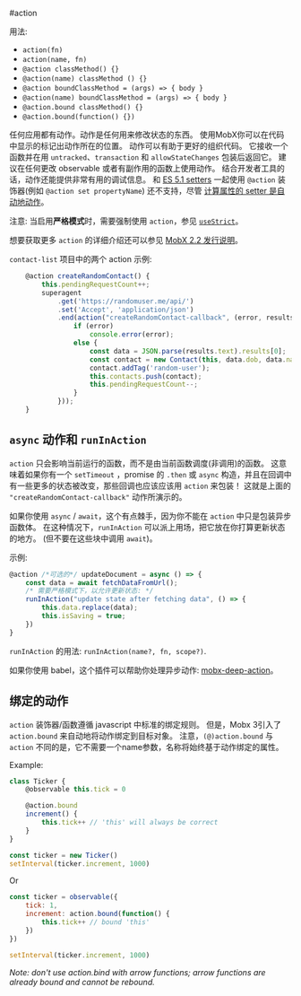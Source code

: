 #action

用法:
* `action(fn)`
* `action(name, fn)`
* `@action classMethod() {}`
* `@action(name) classMethod () {}`
* `@action boundClassMethod = (args) => { body }`
* `@action(name) boundClassMethod = (args) => { body }`
* `@action.bound classMethod() {}`
* `@action.bound(function() {})`

任何应用都有动作。动作是任何用来修改状态的东西。
使用MobX你可以在代码中显示的标记出动作所在的位置。
动作可以有助于更好的组织代码。
它接收一个函数并在用 `untracked`、`transaction` 和 `allowStateChanges` 包装后返回它。
建议在任何更改 observable 或者有副作用的函数上使用动作。
结合开发者工具的话，动作还能提供非常有用的调试信息。
和 [ES 5.1 setters](http://www.ecma-international.org/ecma-262/5.1/#sec-11.1.5) 一起使用 `@action` 装饰器(例如 `@action set propertyName`) 还不支持，尽管 [计算属性的 setter 是自动地动作](https://github.com/mobxjs/mobx/blob/gh-pages/docs/refguide/computed-decorator.md#setters-for-computed-values)。


注意: 当启用**严格模式**时，需要强制使用 `action`，参见 [`useStrict`](https://github.com/mobxjs/mobx/blob/gh-pages/docs/refguide/api.md#usestrict)。

想要获取更多 `action` 的详细介绍还可以参见 [MobX 2.2 发行说明](https://medium.com/p/45cdc73c7c8d/)。

`contact-list` 项目中的两个 action 示例:

```javascript
	@action	createRandomContact() {
		this.pendingRequestCount++;
		superagent
			.get('https://randomuser.me/api/')
			.set('Accept', 'application/json')
			.end(action("createRandomContact-callback", (error, results) => {
				if (error)
					console.error(error);
				else {
					const data = JSON.parse(results.text).results[0];
					const contact = new Contact(this, data.dob, data.name, data.login.username, data.picture)
					contact.addTag('random-user');
					this.contacts.push(contact);
					this.pendingRequestCount--;
				}
			}));
	}
```

## `async` 动作和 `runInAction`

`action` 只会影响当前运行的函数，而不是由当前函数调度(非调用)的函数。
这意味着如果你有一个 `setTimeout` ，promise 的 `.then` 或 `async` 构造，并且在回调中有一些更多的状态被改变，那些回调也应该应该用 `action` 来包装！
这就是上面的 `"createRandomContact-callback"` 动作所演示的。

如果你使用 `async` / `await`，这个有点棘手，因为你不能在 `action` 中只是包装异步函数体。
在这种情况下，`runInAction` 可以派上用场，把它放在你打算更新状态的地方。
(但不要在这些块中调用 `await`)。

示例:
```javascript
@action /*可选的*/ updateDocument = async () => {
    const data = await fetchDataFromUrl();
    /* 需要严格模式下，以允许更新状态: */
    runInAction("update state after fetching data", () => {
        this.data.replace(data);
        this.isSaving = true;
    })
}
```

`runInAction` 的用法: `runInAction(name?, fn, scope?)`.

如果你使用 babel，这个插件可以帮助你处理异步动作: [mobx-deep-action](https://github.com/mobxjs/babel-plugin-mobx-deep-action)。

## 绑定的动作

`action` 装饰器/函数遵循 javascript 中标准的绑定规则。
但是，Mobx 3引入了 `action.bound` 来自动地将动作绑定到目标对象。
注意，`(@)action.bound` 与 `action` 不同的是，它不需要一个name参数，名称将始终基于动作绑定的属性。

Example:

```javascript
class Ticker {
	@observable this.tick = 0

	@action.bound
	increment() {
		this.tick++ // 'this' will always be correct
	}
}

const ticker = new Ticker()
setInterval(ticker.increment, 1000)
```

Or

```javascript
const ticker = observable({
	tick: 1,
	increment: action.bound(function() {
		this.tick++ // bound 'this'
	})
})

setInterval(ticker.increment, 1000)
```

_Note: don't use *action.bind* with arrow functions; arrow functions are already bound and cannot be rebound._
